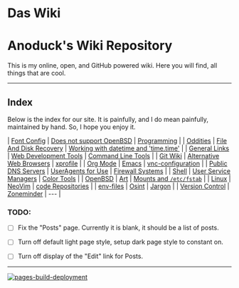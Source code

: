 # Das Wiki

# Anoduck's Wiki Repository

This is my online, open, and GitHub powered wiki. Here you will find, all things that are cool.

-----

## Index

Below is the index for our site. It is painfully, and I do mean painfully, maintained by hand. So, I hope you enjoy it.

| [Font Config](font_config)    | [Does not support OpenBSD](unsupported_for_OpenBSD) | [Programming](programming)                                      |
| [Oddities](oddities)          | [File And Disk Recovery](file_disk-recovery)        | [Working with datetime and 'time.time'](datetime_and_time.time) |
| [General Links](links)        | [Web Development Tools](web_dev_tools)              | [Command Line Tools](command_line_tools)                        |
| [Git Wiki](git-wiki-skeleton) | [Alternative Web Browsers](web_browsers)            | [xprofile](xprofile)                                            |
| [Org Mode](orgmode)           | [Emacs](emacs)                                      | [vnc-configuration](vnc)                                        |
| [Public DNS Servers](dns)     | [UserAgents for Use](useragent)                     | [Firewall Systems](firewall)                                    |
| [Shell](shell)                | [User Service Managers](service_managers)           | [Color Tools](color_tools)                                      |
| [OpenBSD](openbsd)            | [Art](art)                                          | [Mounts and `/etc/fstab`](mount_fstab)                          |
| [Linux](linux)                | [NeoVim](nvim)                                      | [code Repositories](repos)                                      |
| [env-files](env-files)        | [Osint](osint)                                      | [Jargon](jargon)                                                |
| [Version Control](versioning) | [Zoneminder](zoneminder)                            | ---                                                             |


### TODO:

- [ ] Fix the "Posts" page. Currently it is blank, it should be a list of posts.

- [ ] Turn off default light page style, setup dark page style to constant on.

- [ ] Turn off display of the "Edit" link for Posts.

-----

[![pages-build-deployment](https://github.com/anoduck/wiki/actions/workflows/pages/pages-build-deployment/badge.svg)](https://github.com/anoduck/wiki/actions/workflows/pages/pages-build-deployment)
